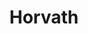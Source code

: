---
title: Horvath
name: Peter Horvath
group: local
photo: "/uploads/horvath.jpg"
description:
  "**Peter Horvath** is a recent graduate of Tufts University, where he studied computer science and political science. At MGGG, he works on a variety of software, research, and outreach projects and is especially interested in the application of software to advance social justice.\n"
---